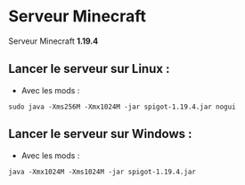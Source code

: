 # Serveur Minecraft
Serveur Minecraft **1.19.4**
## Lancer le serveur sur Linux :
* Avec les mods :
```console
sudo java -Xms256M -Xmx1024M -jar spigot-1.19.4.jar nogui
```
## Lancer le serveur sur Windows :
* Avec les mods :
```console
java -Xmx1024M -Xms1024M -jar spigot-1.19.4.jar
```